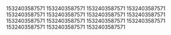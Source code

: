 1532403587571
1532403587571
1532403587571
1532403587571
1532403587571
1532403587571
1532403587571
1532403587571
1532403587571
1532403587571
1532403587571
1532403587571
1532403587571
1532403587571
1532403587571